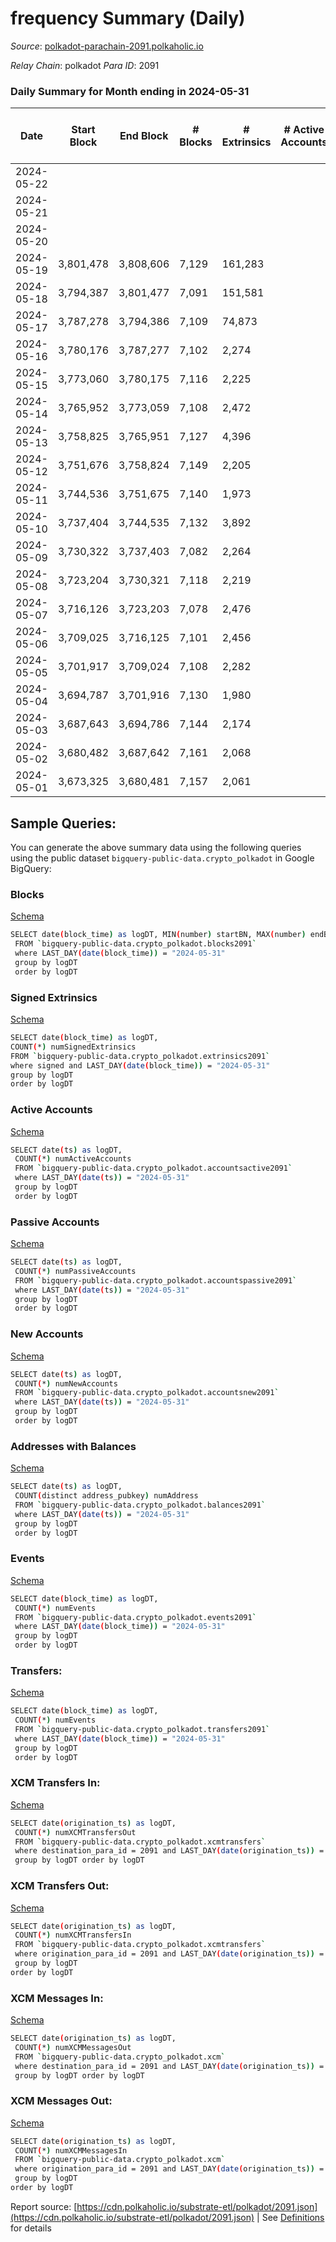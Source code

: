 # frequency Summary (Daily)

_Source_: [polkadot-parachain-2091.polkaholic.io](https://polkadot-parachain-2091.polkaholic.io)

*Relay Chain*: polkadot
*Para ID*: 2091



### Daily Summary for Month ending in 2024-05-31


| Date    | Start Block | End Block | # Blocks | # Extrinsics | # Active Accounts | # Passive Accounts | # New Accounts | # Addresses | # Events  | # Transfers ($USD) | # XCM Transfers In ($USD) | # XCM Transfers Out ($USD) | # XCM In | # XCM Out | Issues |
|---------|-------------|-----------|----------|--------------|-------------------|--------------------|----------------|-------------|-----------|--------------------|---------------------------|----------------------------|----------|-----------|--------|
| 2024-05-22 |  |  |  |  |  |  |  |  |  |   |   |   |  |  |  |
| 2024-05-21 |  |  |  |  |  |  |  | 151 |  |   |   |   |  |  |  |
| 2024-05-20 |  |  |  |  |  |  |  | 144 |  |   |   |   |  |  |  |
| 2024-05-19 | 3,801,478 | 3,808,606 | 7,129 | 161,283 |  |  |  | 144 | 815,290 |   |   |   |  |  |  |
| 2024-05-18 | 3,794,387 | 3,801,477 | 7,091 | 151,581 |  |  |  | 144 | 769,647 |   |   |   |  |  |  |
| 2024-05-17 | 3,787,278 | 3,794,386 | 7,109 | 74,873 |  |  |  | 144 | 391,258 |   |   |   |  |  |  |
| 2024-05-16 | 3,780,176 | 3,787,277 | 7,102 | 2,274 |  |  |  | 144 | 36,482 |   |   |   |  |  |  |
| 2024-05-15 | 3,773,060 | 3,780,175 | 7,116 | 2,225 |  |  |  | 144 | 36,086 |   |   |   |  |  |  |
| 2024-05-14 | 3,765,952 | 3,773,059 | 7,108 | 2,472 |  |  |  | 144 | 36,308 |   |   |   |  |  |  |
| 2024-05-13 | 3,758,825 | 3,765,951 | 7,127 | 4,396 |  |  |  | 144 | 43,397 |   |   |   |  |  |  |
| 2024-05-12 | 3,751,676 | 3,758,824 | 7,149 | 2,205 |  |  |  | 144 | 35,861 |   |   |   |  |  |  |
| 2024-05-11 | 3,744,536 | 3,751,675 | 7,140 | 1,973 |  |  |  | 144 | 33,620 | 1  |   |   |  |  |  |
| 2024-05-10 | 3,737,404 | 3,744,535 | 7,132 | 3,892 |  |  |  | 143 | 40,929 |   |   |   |  |  |  |
| 2024-05-09 | 3,730,322 | 3,737,403 | 7,082 | 2,264 |  |  |  | 143 | 36,259 |   |   |   |  |  |  |
| 2024-05-08 | 3,723,204 | 3,730,321 | 7,118 | 2,219 |  |  |  | 143 | 35,934 |   |   |   |  |  |  |
| 2024-05-07 | 3,716,126 | 3,723,203 | 7,078 | 2,476 |  |  |  | 143 | 38,176 |   |   |   |  |  |  |
| 2024-05-06 | 3,709,025 | 3,716,125 | 7,101 | 2,456 |  |  |  | 143 | 38,284 |   |   |   |  |  |  |
| 2024-05-05 | 3,701,917 | 3,709,024 | 7,108 | 2,282 |  |  |  | 143 | 36,600 |   |   |   |  |  |  |
| 2024-05-04 | 3,694,787 | 3,701,916 | 7,130 | 1,980 |  |  |  | 143 | 33,656 |   |   |   |  |  |  |
| 2024-05-03 | 3,687,643 | 3,694,786 | 7,144 | 2,174 |  |  |  | 144 | 35,644 |   |   |   |  |  |  |
| 2024-05-02 | 3,680,482 | 3,687,642 | 7,161 | 2,068 |  |  |  | 143 | 34,560 | 1  |   |   |  |  |  |
| 2024-05-01 | 3,673,325 | 3,680,481 | 7,157 | 2,061 |  |  |  | 143 | 34,487 |   |   |   |  |  |  |

## Sample Queries:
You can generate the above summary data using the following queries using the public dataset `bigquery-public-data.crypto_polkadot` in Google BigQuery:


### Blocks 

[Schema](https://github.com/colorfulnotion/substrate-etl/blob/main/schema/blocks.json)

```bash
SELECT date(block_time) as logDT, MIN(number) startBN, MAX(number) endBN, COUNT(*) numBlocks 
 FROM `bigquery-public-data.crypto_polkadot.blocks2091`  
 where LAST_DAY(date(block_time)) = "2024-05-31" 
 group by logDT 
 order by logDT
```

### Signed Extrinsics 

[Schema](https://github.com/colorfulnotion/substrate-etl/blob/main/schema/extrinsics.json)

```bash
SELECT date(block_time) as logDT, 
COUNT(*) numSignedExtrinsics 
FROM `bigquery-public-data.crypto_polkadot.extrinsics2091`  
where signed and LAST_DAY(date(block_time)) = "2024-05-31" 
group by logDT 
order by logDT
```

### Active Accounts 

[Schema](https://github.com/colorfulnotion/substrate-etl/blob/main/schema/accountsactive.json)

```bash
SELECT date(ts) as logDT, 
 COUNT(*) numActiveAccounts 
 FROM `bigquery-public-data.crypto_polkadot.accountsactive2091` 
 where LAST_DAY(date(ts)) = "2024-05-31" 
 group by logDT 
 order by logDT
```

### Passive Accounts 

[Schema](https://github.com/colorfulnotion/substrate-etl/blob/main/schema/accountspassive.json)

```bash
SELECT date(ts) as logDT, 
 COUNT(*) numPassiveAccounts 
 FROM `bigquery-public-data.crypto_polkadot.accountspassive2091` 
 where LAST_DAY(date(ts)) = "2024-05-31" 
 group by logDT 
 order by logDT
```

### New Accounts 

[Schema](https://github.com/colorfulnotion/substrate-etl/blob/main/schema/accountsnew.json)

```bash
SELECT date(ts) as logDT, 
 COUNT(*) numNewAccounts 
 FROM `bigquery-public-data.crypto_polkadot.accountsnew2091` 
 where LAST_DAY(date(ts)) = "2024-05-31" 
 group by logDT
 order by logDT
```

### Addresses with Balances 

[Schema](https://github.com/colorfulnotion/substrate-etl/blob/main/schema/balances.json)

```bash
SELECT date(ts) as logDT,
 COUNT(distinct address_pubkey) numAddress 
 FROM `bigquery-public-data.crypto_polkadot.balances2091` 
 where LAST_DAY(date(ts)) = "2024-05-31" 
 group by logDT 
 order by logDT
```

### Events 

[Schema](https://github.com/colorfulnotion/substrate-etl/blob/main/schema/events.json)

```bash
SELECT date(block_time) as logDT, 
 COUNT(*) numEvents 
 FROM `bigquery-public-data.crypto_polkadot.events2091` 
 where LAST_DAY(date(block_time)) = "2024-05-31" 
 group by logDT 
 order by logDT
```

### Transfers:

[Schema](https://github.com/colorfulnotion/substrate-etl/blob/main/schema/transfers.json)

```bash
SELECT date(block_time) as logDT, 
 COUNT(*) numEvents 
 FROM `bigquery-public-data.crypto_polkadot.transfers2091` 
 where LAST_DAY(date(block_time)) = "2024-05-31" 
 group by logDT 
 order by logDT
```

### XCM Transfers In: 

[Schema](https://github.com/colorfulnotion/substrate-etl/blob/main/schema/xcmtransfers.json)

```bash
SELECT date(origination_ts) as logDT, 
 COUNT(*) numXCMTransfersOut 
 FROM `bigquery-public-data.crypto_polkadot.xcmtransfers` 
 where destination_para_id = 2091 and LAST_DAY(date(origination_ts)) = "2024-05-31" 
 group by logDT order by logDT
```

### XCM Transfers Out: 

[Schema](https://github.com/colorfulnotion/substrate-etl/blob/main/schema/xcmtransfers.json)

```bash
SELECT date(origination_ts) as logDT, 
 COUNT(*) numXCMTransfersIn 
 FROM `bigquery-public-data.crypto_polkadot.xcmtransfers` 
 where origination_para_id = 2091 and LAST_DAY(date(origination_ts)) = "2024-05-31" 
 group by logDT 
order by logDT
```

### XCM Messages In: 

[Schema](https://github.com/colorfulnotion/substrate-etl/blob/main/schema/xcm.json)

```bash
SELECT date(origination_ts) as logDT, 
 COUNT(*) numXCMMessagesOut 
 FROM `bigquery-public-data.crypto_polkadot.xcm` 
 where destination_para_id = 2091 and LAST_DAY(date(origination_ts)) = "2024-05-31" 
 group by logDT order by logDT
```

### XCM Messages Out: 

[Schema](https://github.com/colorfulnotion/substrate-etl/blob/main/schema/xcm.json)

```bash
SELECT date(origination_ts) as logDT, 
 COUNT(*) numXCMMessagesIn 
 FROM `bigquery-public-data.crypto_polkadot.xcm` 
 where origination_para_id = 2091 and LAST_DAY(date(origination_ts)) = "2024-05-31" 
 group by logDT 
order by logDT
```


Report source: [https://cdn.polkaholic.io/substrate-etl/polkadot/2091.json](https://cdn.polkaholic.io/substrate-etl/polkadot/2091.json) | See [Definitions](/DEFINITIONS.md) for details
